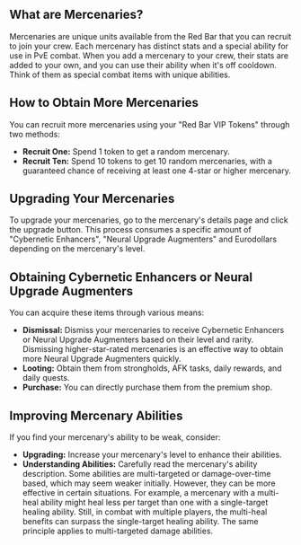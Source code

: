 ## What are Mercenaries?
Mercenaries are unique units available from the Red Bar that you can recruit to join your crew. Each mercenary has distinct stats and a special ability for use in PvE combat. When you add a mercenary to your crew, their stats are added to your own, and you can use their ability when it's off cooldown. Think of them as special combat items with unique abilities.

## How to Obtain More Mercenaries
You can recruit more mercenaries using your "Red Bar VIP Tokens" through two methods:
- **Recruit One:** Spend 1 token to get a random mercenary.
- **Recruit Ten:** Spend 10 tokens to get 10 random mercenaries, with a guaranteed chance of receiving at least one 4-star or higher mercenary.

## Upgrading Your Mercenaries
To upgrade your mercenaries, go to the mercenary's details page and click the upgrade button. This process consumes a specific amount of "Cybernetic Enhancers", "Neural Upgrade Augmenters" and Eurodollars depending on the mercenary's level.

## Obtaining Cybernetic Enhancers or Neural Upgrade Augmenters
You can acquire these items through various means:
- **Dismissal:** Dismiss your mercenaries to receive Cybernetic Enhancers or Neural Upgrade Augmenters based on their level and rarity. Dismissing higher-star-rated mercenaries is an effective way to obtain more Neural Upgrade Augmenters quickly.
- **Looting:** Obtain them from strongholds, AFK tasks, daily rewards, and daily quests.
- **Purchase:** You can directly purchase them from the premium shop.

## Improving Mercenary Abilities
If you find your mercenary's ability to be weak, consider:
- **Upgrading:** Increase your mercenary's level to enhance their abilities.
- **Understanding Abilities:** Carefully read the mercenary's ability description. Some abilities are multi-targeted or damage-over-time based, which may seem weaker initially. However, they can be more effective in certain situations. For example, a mercenary with a multi-heal ability might heal less per target than one with a single-target healing ability. Still, in combat with multiple players, the multi-heal benefits can surpass the single-target healing ability. The same principle applies to multi-targeted damage abilities.